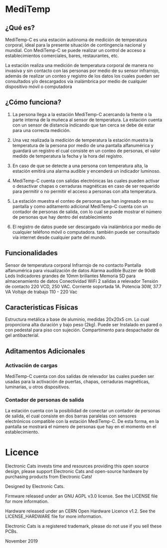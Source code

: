 # MediTemp

## ¿Qué es?
MediTemp-C es una estación autónoma de medición de temperatura corporal, ideal para la presente situación de contingencia nacional y mundial. 
Con MediTemp-C se puede realizar un control de acceso a establecimientos comerciales, bares, restaurantes, etc. 

La estación realiza una medición de temperatura corporal de manera no invasiva y sin contacto con las personas por medio de su sensor infrarrojo, además de realizar un conteo y registro de los datos los cuales pueden ser consultados y/o descargados vía inalámbrica por medio de cualquier dispositivo móvil o computadora

## ¿Cómo funciona?
1. La persona llega a la estación MediTemp-C acercando la frente o la parte interna de la muñeca al sensor de temperatura. La estación cuenta con un sensor de distancia indicando que tan cerca se debe de estar para una correcta medición.

2. Una vez realizada la medición de temperatura la estación muestra la temperatura de la persona por medio de una pantalla alfanumérica y guardará un registro el cual consiste en un conteo de personas, el valor medido de temperatura la fecha y la hora del registro. 

3. En caso de que se detecte a una persona con temperatura alta, la estación emitirá una alarma audible y encenderá un indicador luminoso. 

4. MediTemp-C cuenta con salidas electrónicas las cuales pueden activar o desactivar chapas o cerraduras magnéticas en caso de ser requerido para permitir o no permitir el acceso a personas con alta temperatura.

5. La estación muestra el conteo de personas que han ingresado en su pantalla y como aditamento adicional MediTemp-C cuenta con un contador de personas de salida, con lo cual se puede mostrar el número de personas que hay dentro del establecimiento

6. El registro de datos puede ser descargado vía inalámbrica por medio de cualquier teléfono móvil o computadora. también puede ser consultado vía internet desde cualquier parte del mundo. 


## Funcionalidades

Sensor de temperatura corporal 
Infrarrojo de no contacto
Pantalla alfanumérica para visualización de datos
Alarma audible Buzzer de 90dB 
Leds Indicadores grandes de 10mm brillantes 
Memoria SD para almacenamiento de datos
Conectividad WiFi 
2 salidas a relevador 
Tensión de contacto 220 VCD, 250 VAC. 
Corriente soportada 1A. 
Potencia 30W, 37.7 VA
Voltaje de trabajo 110 - 220 Vac 


## Caracteristicas Físicas

Estructura metálica a base de aluminio, medidas 20x20x5 cm. Lo cual proporciona alta duración y bajo peso (2kg). 
Puede ser Instalado en pared o con pedestal para piso con sujeción.
Compartimento para despachador de gel antibacterial.

## Aditamentos Adicionales

### Activación de cargas
MediTemp-C cuenta con dos salidas de relevador las cuales pueden ser usadas para la activación de puertas, chapas, cerraduras magnéticas, luminarias, u otros dispositivos. 

### Contador de personas de salida
La estación cuenta con la posibilidad de conectar un contador de personas de salida, el cual consiste en dos barras paralelas con sensores electrónicos compatible con la estación MediTemp-C. De esta forma, en la pantalla se mostrará el número de personas que hay en el momento en el  establecimiento.



# Licence

Electronic Cats invests time and resources providing this open source design, please support Electronic Cats and open-source hardware by purchasing products from Electronic Cats!

Designed by Electronic Cats.

Firmware released under an GNU AGPL v3.0 license. See the LICENSE file for more information.

Hardware released under an CERN Open Hardware Licence v1.2. See the LICENSE_HARDWARE file for more information.

Electronic Cats is a registered trademark, please do not use if you sell these PCBs.

November 2019
